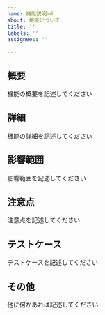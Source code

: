 ```yaml
---
name: 機能説明md
about: 機能について
title: ''
labels: ''
assignees: ''

---
```


## 概要

機能の概要を記述してください

## 詳細

機能の詳細を記述してください

## 影響範囲

影響範囲を記述してください

## 注意点

注意点を記述してください

## テストケース

テストケースを記述してください

## その他

他に何かあれば記述してください